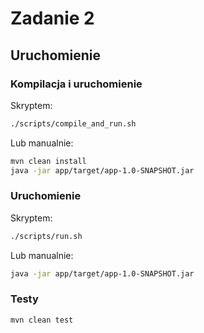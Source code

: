 # Zadanie 2

## Uruchomienie

### Kompilacja i uruchomienie

Skryptem:

```bash
./scripts/compile_and_run.sh
```

Lub manualnie:

```bash
mvn clean install
java -jar app/target/app-1.0-SNAPSHOT.jar
```

### Uruchomienie

Skryptem:
```bash
./scripts/run.sh
```

Lub manualnie:

```bash
java -jar app/target/app-1.0-SNAPSHOT.jar
```

### Testy
```bash
mvn clean test
```
